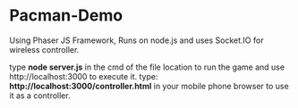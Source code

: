 # Pacman-Demo
Using Phaser JS Framework, Runs on node.js and uses Socket.IO for wireless controller.

type **node server.js** in the cmd of the file location to run the game and use http://localhost:3000 to execute it.
type: **http://localhost:3000/controller.html** in your mobile phone browser to use it as a controller.
